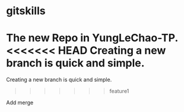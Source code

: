 # gitskills
The new Repo in YungLeChao-TP.
<<<<<<< HEAD
Creating a new branch is quick and simple.
=======

Creating a new branch is quick and simple.
>>>>>>> feature1

Add merge